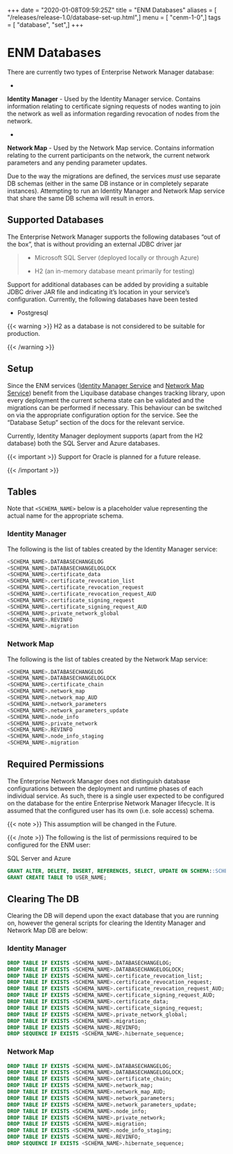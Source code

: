 +++
date = "2020-01-08T09:59:25Z"
title = "ENM Databases"
aliases = [ "/releases/release-1.0/database-set-up.html",]
menu = [ "cenm-1-0",]
tags = [ "database", "set",]
+++


# ENM Databases

There are currently two types of Enterprise Network Manager database:


* 

**Identity Manager** - Used by the Identity Manager service. Contains information relating to certificate signing
requests of nodes wanting to join the network as well as information regarding revocation of
                                nodes from the network.


* 

**Network Map** - Used by the Network Map service. Contains information relating to the current participants on the
network, the current network parameters and any pending parameter updates.


Due to the way the migrations are defined, the services *must* use separate DB schemas (either in the same DB instance
            or in completely separate instances). Attempting to run an Identity Manager and Network Map service that share the same
            DB schema will result in errors.


## Supported Databases

The Enterprise Network Manager supports the following databases “out of the box”, that is without providing an external
                JDBC driver jar

> 
> 
> * Microsoft SQL Server (deployed locally or through Azure)
> 
> 
> * H2 (an in-memory database meant primarily for testing)
> 
> 
Support for additional databases can be added by providing a suitable JDBC driver JAR file and indicating it’s location
                in your service’s configuration. Currently, the following databases have been tested


* Postgresql



{{< warning >}}
H2 as a database is not considered to be suitable for production.

{{< /warning >}}


## Setup

Since the ENM services ([Identity Manager Service](identity-manager.md) and [Network Map Service](network-map.md)) benefit from the Liquibase database changes
                tracking library, upon every deployment the current schema state can be validated and the migrations can be performed if
                necessary. This behaviour can be switched on via the appropriate configuration option for the service. See the
                “Database Setup” section of the docs for the relevant service.

Currently, Identity Manager deployment supports (apart from the H2 database) both the SQL Server and Azure databases.


{{< important >}}
Support for Oracle is planned for a future release.


{{< /important >}}

## Tables

Note that `<SCHEMA_NAME>` below is a placeholder value representing the actual name for the appropriate schema.


### Identity Manager

The following is the list of tables created by the Identity Manager service:

```sql
<SCHEMA_NAME>.DATABASECHANGELOG
<SCHEMA_NAME>.DATABASECHANGELOGLOCK
<SCHEMA_NAME>.certificate_data
<SCHEMA_NAME>.certificate_revocation_list
<SCHEMA_NAME>.certificate_revocation_request
<SCHEMA_NAME>.certificate_revocation_request_AUD
<SCHEMA_NAME>.certificate_signing_request
<SCHEMA_NAME>.certificate_signing_request_AUD
<SCHEMA_NAME>.private_network_global
<SCHEMA_NAME>.REVINFO
<SCHEMA_NAME>.migration
```

### Network Map

The following is the list of tables created by the Network Map service:

```sql
<SCHEMA_NAME>.DATABASECHANGELOG
<SCHEMA_NAME>.DATABASECHANGELOGLOCK
<SCHEMA_NAME>.certificate_chain
<SCHEMA_NAME>.network_map
<SCHEMA_NAME>.network_map_AUD
<SCHEMA_NAME>.network_parameters
<SCHEMA_NAME>.network_parameters_update
<SCHEMA_NAME>.node_info
<SCHEMA_NAME>.private_network
<SCHEMA_NAME>.REVINFO
<SCHEMA_NAME>.node_info_staging
<SCHEMA_NAME>.migration
```

## Required Permissions

The Enterprise Network Manager does not distinguish database configurations between the deployment and runtime phases of
                each individual service. As such, there is a single user expected to be configured on the database for the entire
                Enterprise Network Manager lifecycle. It is assumed that the configured user has its own (i.e. sole access) schema.


{{< note >}}
This assumption will be changed in the Future.

{{< /note >}}
The following is the list of permissions required to be configured for the ENM user:



SQL Server and Azure
```sql
GRANT ALTER, DELETE, INSERT, REFERENCES, SELECT, UPDATE ON SCHEMA::SCHEMA_NAME TO USER_NAME;
GRANT CREATE TABLE TO USER_NAME;
```

## Clearing The DB

Clearing the DB will depend upon the exact database that you are running on, however the general scripts for clearing
                the Identity Manager and Network Map DB are below:


### Identity Manager

```sql
DROP TABLE IF EXISTS <SCHEMA_NAME>.DATABASECHANGELOG;
DROP TABLE IF EXISTS <SCHEMA_NAME>.DATABASECHANGELOGLOCK;
DROP TABLE IF EXISTS <SCHEMA_NAME>.certificate_revocation_list;
DROP TABLE IF EXISTS <SCHEMA_NAME>.certificate_revocation_request;
DROP TABLE IF EXISTS <SCHEMA_NAME>.certificate_revocation_request_AUD;
DROP TABLE IF EXISTS <SCHEMA_NAME>.certificate_signing_request_AUD;
DROP TABLE IF EXISTS <SCHEMA_NAME>.certificate_data;
DROP TABLE IF EXISTS <SCHEMA_NAME>.certificate_signing_request;
DROP TABLE IF EXISTS <SCHEMA_NAME>.private_network_global;
DROP TABLE IF EXISTS <SCHEMA_NAME>.migration;
DROP TABLE IF EXISTS <SCHEMA_NAME>.REVINFO;
DROP SEQUENCE IF EXISTS <SCHEMA_NAME>.hibernate_sequence;
```

### Network Map

```sql
DROP TABLE IF EXISTS <SCHEMA_NAME>.DATABASECHANGELOG;
DROP TABLE IF EXISTS <SCHEMA_NAME>.DATABASECHANGELOGLOCK;
DROP TABLE IF EXISTS <SCHEMA_NAME>.certificate_chain;
DROP TABLE IF EXISTS <SCHEMA_NAME>.network_map;
DROP TABLE IF EXISTS <SCHEMA_NAME>.network_map_AUD;
DROP TABLE IF EXISTS <SCHEMA_NAME>.network_parameters;
DROP TABLE IF EXISTS <SCHEMA_NAME>.network_parameters_update;
DROP TABLE IF EXISTS <SCHEMA_NAME>.node_info;
DROP TABLE IF EXISTS <SCHEMA_NAME>.private_network;
DROP TABLE IF EXISTS <SCHEMA_NAME>.migration;
DROP TABLE IF EXISTS <SCHEMA_NAME>.node_info_staging;
DROP TABLE IF EXISTS <SCHEMA_NAME>.REVINFO;
DROP SEQUENCE IF EXISTS <SCHEMA_NAME>.hibernate_sequence;
```

